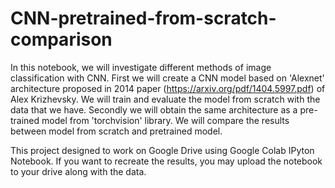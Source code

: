# CNN-pretrained-from-scratch-comparison

  In this notebook, we will investigate different methods of image classification with CNN. First we will create a CNN model based on 'Alexnet' architecture proposed in 2014 paper (https://arxiv.org/pdf/1404.5997.pdf) of Alex Krizhevsky. We will train and evaluate the model from scratch with the data that we have. Secondly we will obtain the same architecture as a pre-trained model from 'torchvision' library. We will compare the results between model from scratch and pretrained model.

  This project designed to work on Google Drive using Google Colab IPyton Notebook. If you want to recreate the results, you may upload the notebook to your drive along with the data.
